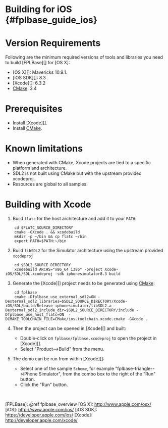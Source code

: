 Building for iOS    {#fplbase_guide_ios}
================

# Version Requirements

Following are the minimum required versions of tools and libraries you
need to build [FPLBase][] for [OS X]:

   * [OS X][]: Mavericks 10.9.1.
   * [iOS SDK][]: 8.3
   * [Xcode][]: 6.3.2
   * [CMake][]: 3.4

# Prerequisites

   * Install [Xcode][].
   * Install [CMake][].

# Known limitations

- When generated with CMake, Xcode projects are tied to a specific
  platform and architecture.
- SDL2 is not built using CMake but with the upstream provided
  xcodeproj.
- Resources are global to all samples.

# Building with Xcode

1. Build `flatc` for the host architecture and add it to your `PATH`:
~~~{.sh}
    cd $FLATC_SOURCE_DIRECTORY
    cmake -GXcode . && xcodebuild
    mkdir -p ~/bin && cp flatc ~/bin
    export PATH=$PATH:~/bin
~~~

2. Build `libSDL2` for the Simulator architecture using the upstream
   provided `xcodeproj`
~~~{.sh}
    cd $SDL2_SOURCE_DIRECTORY
    xcodebuild ARCHS="x86_64 i386" -project Xcode-iOS/SDL/SDL.xcodeproj -sdk iphonesimulator8.3 build
~~~

3. Generate the [Xcode][] project needs to be generated using [CMake][]:
~~~{.sh}
    cd fplbase
    cmake -Dfplbase_use_external_sdl2=ON -Dexternal_sdl2_libraries=$SDL2_SOURCE_DIRECTORY/Xcode-iOS/SDL/build/Release-iphonesimulator/libSDL2.a -Dexternal_sdl2_include_dir=$SDL2_SOURCE_DIRECTORY/include -Dfplbase_use_host_flatc=ON  -DCMAKE_TOOLCHAIN_FILE=CMake/ios.toolchain.xcode.cmake -GXcode .
~~~

4. Then the project can be opened in [Xcode][] and built:

   * Double-click on `fplbase/fplbase.xcodeproj` to open the project in
     [Xcode][].
   * Select "Product-->Build" from the menu.

5. The demo can be run from within [Xcode][]:

   * Select one of the sample `Scheme`, for example
     "fplbase-triangle-->iPhone Simulator", from the combo box to the right of the
     "Run" button.
   * Click the "Run" button.

<br>

  [CMake]: http://www.cmake.org
  [FPLBase]: @ref fplbase_overview
  [OS X]: http://www.apple.com/osx/
  [iOS]: http://www.apple.com/ios/
  [iOS SDK]: https://developer.apple.com/ios/
  [Xcode]: http://developer.apple.com/xcode/
